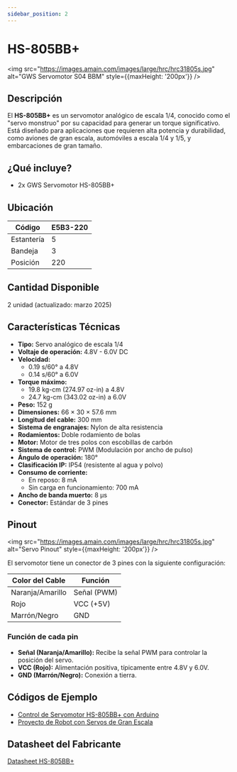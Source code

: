 ```yaml
---
sidebar_position: 2
---
```


# HS-805BB+

<img src="https://images.amain.com/images/large/hrc/hrc31805s.jpg" alt="GWS Servomotor S04 BBM" style={{maxHeight: '200px'}} />

## Descripción

El **HS-805BB+** es un servomotor analógico de escala 1/4, conocido como el "servo monstruo" por su capacidad para generar un torque significativo. Está diseñado para aplicaciones que requieren alta potencia y durabilidad, como aviones de gran escala, automóviles a escala 1/4 y 1/5, y embarcaciones de gran tamaño.

## ¿Qué incluye?

- 2x GWS Servomotor HS-805BB+

## Ubicación

| Código     | E5B3-220 |
| ---------- | -------- |
| Estantería | 5        |
| Bandeja    | 3        |
| Posición   | 220      |

## Cantidad Disponible

2 unidad (actualizado: marzo 2025)

## Características Técnicas

- **Tipo:** Servo analógico de escala 1/4
- **Voltaje de operación:** 4.8V - 6.0V DC
- **Velocidad:**
  - 0.19 s/60° a 4.8V
  - 0.14 s/60° a 6.0V
- **Torque máximo:**
  - 19.8 kg-cm (274.97 oz-in) a 4.8V
  - 24.7 kg-cm (343.02 oz-in) a 6.0V
- **Peso:** 152 g
- **Dimensiones:** 66 × 30 × 57.6 mm
- **Longitud del cable:** 300 mm
- **Sistema de engranajes:** Nylon de alta resistencia
- **Rodamientos:** Doble rodamiento de bolas
- **Motor:** Motor de tres polos con escobillas de carbón
- **Sistema de control:** PWM (Modulación por ancho de pulso)
- **Ángulo de operación:** 180°
- **Clasificación IP:** IP54 (resistente al agua y polvo)
- **Consumo de corriente:**
  - En reposo: 8 mA
  - Sin carga en funcionamiento: 700 mA
- **Ancho de banda muerto:** 8 µs
- **Conector:** Estándar de 3 pines

## Pinout

<img src="https://images.amain.com/images/large/hrc/hrc31805s.jpg" alt="Servo Pinout" style={{maxHeight: '200px'}} />

El servomotor tiene un conector de 3 pines con la siguiente configuración:

| Color del Cable   | Función       |
|-------------------|---------------|
| Naranja/Amarillo  | Señal (PWM)   |
| Rojo              | VCC (+5V)     |
| Marrón/Negro      | GND           |

### Función de cada pin

- **Señal (Naranja/Amarillo):** Recibe la señal PWM para controlar la posición del servo.
- **VCC (Rojo):** Alimentación positiva, típicamente entre 4.8V y 6.0V.
- **GND (Marrón/Negro):** Conexión a tierra.

## Códigos de Ejemplo

- [Control de Servomotor HS-805BB+ con Arduino](https://www.instructables.com/Arduino-Servo-Motors/)
- [Proyecto de Robot con Servos de Gran Escala](https://create.arduino.cc/projecthub/ryanchan/simple-servo-wheel-robot-49793e)

## Datasheet del Fabricante

[Datasheet HS-805BB+](https://www.hiteccs.com/public/uploads/data_sheet/HCS_HS-805BB_Specsheetv2.2_1-1729894674.pdf) 
